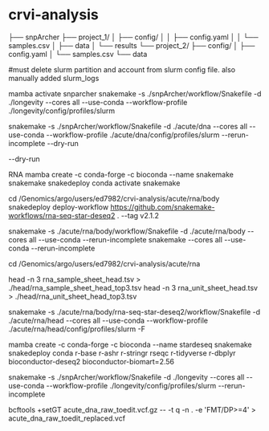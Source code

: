 # crvi-analysis


├── snpArcher
├── project_1/
│   ├── config/
│   │   ├── config.yaml
│   │   └── samples.csv
│   ├── data
│   └── results
└── project_2/
    ├── config/
    │   ├── config.yaml
    │   └── samples.csv
    └── data

#must delete slurm partition and account from slurm config file. also manually added slurm_logs

mamba activate snparcher
snakemake -s ./snpArcher/workflow/Snakefile -d ./longevity --cores all --use-conda --workflow-profile ./longevity/config/profiles/slurm

snakemake -s ./snpArcher/workflow/Snakefile -d ./acute/dna --cores all --use-conda --workflow-profile ./acute/dna/config/profiles/slurm --rerun-incomplete --dry-run


--dry-run


RNA
mamba create -c conda-forge -c bioconda --name snakemake snakemake snakedeploy
conda activate snakemake

cd  /Genomics/argo/users/ed7982/crvi-analysis/acute/rna/body
snakedeploy deploy-workflow https://github.com/snakemake-workflows/rna-seq-star-deseq2 . --tag v2.1.2


snakemake -s ./acute/rna/body/workflow/Snakefile -d ./acute/rna/body --cores all --use-conda --rerun-incomplete 
snakemake --cores all --use-conda --rerun-incomplete 


cd /Genomics/argo/users/ed7982/crvi-analysis/acute/rna

head -n 3 rna_sample_sheet_head.tsv > ./head/rna_sample_sheet_head_top3.tsv
head -n 3 rna_unit_sheet_head.tsv > ./head/rna_unit_sheet_head_top3.tsv 



snakemake -s ./acute/rna/body/rna-seq-star-deseq2/workflow/Snakefile -d ./acute/rna/head --cores all --use-conda --workflow-profile ./acute/rna/head/config/profiles/slurm -F


<!-- conda install r-base r-ashr r-stringr rseqc r-tidyverse r-dbplyr -->
<!-- + biomart + DESeq2 -->

mamba create -c conda-forge -c bioconda --name stardeseq snakemake snakedeploy conda r-base r-ashr r-stringr rseqc r-tidyverse r-dbplyr bioconductor-deseq2 bioconductor-biomart=2.56


snakemake -s ./snpArcher/workflow/Snakefile -d ./longevity --cores all --use-conda --workflow-profile ./longevity/config/profiles/slurm --rerun-incomplete

bcftools +setGT acute_dna_raw_toedit.vcf.gz -- -t q -n . -e 'FMT/DP>=4' > acute_dna_raw_toedit_replaced.vcf

